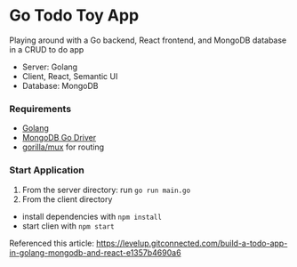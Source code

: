# Go Todo Toy App

Playing around with a Go backend, React frontend, and MongoDB database in a CRUD to do app

- Server: Golang
- Client, React, Semantic UI
- Database: MongoDB

### Requirements

- [Golang](https://golang.org/dl/)
- [MongoDB Go Driver](https://github.com/mongodb/mongo-go-driver)
- [gorilla/mux](https://github.com/gorilla/mux) for routing

### Start Application

1. From the server directory: run `go run main.go`
2. From the client directory

- install dependencies with `npm install`
- start clien with `npm start`

Referenced this article: https://levelup.gitconnected.com/build-a-todo-app-in-golang-mongodb-and-react-e1357b4690a6
